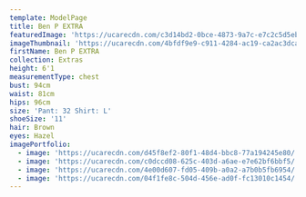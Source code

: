 ```yaml
---
template: ModelPage
title: Ben P EXTRA
featuredImage: 'https://ucarecdn.com/c3d14bd2-0bce-4873-9a7c-e7c2c5d5eb3f/'
imageThumbnail: 'https://ucarecdn.com/4bfdf9e9-c911-4284-ac19-ca2ac3dca155/'
firstName: Ben P EXTRA
collection: Extras
height: 6'1
measurementType: chest
bust: 94cm
waist: 81cm
hips: 96cm
size: 'Pant: 32 Shirt: L'
shoeSize: '11'
hair: Brown
eyes: Hazel
imagePortfolio:
  - image: 'https://ucarecdn.com/d45f8ef2-80f1-48d4-bbc8-77a194245e80/'
  - image: 'https://ucarecdn.com/c0dccd08-625c-403d-a6ae-e7e62bf6bbf5/'
  - image: 'https://ucarecdn.com/4e00d607-fd05-409b-a0a2-a7b0b5fb6954/'
  - image: 'https://ucarecdn.com/04f1fe8c-504d-456e-ad0f-fc13010c1454/'
---
```


